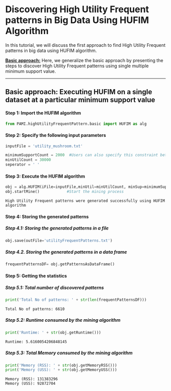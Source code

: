 # Discovering High Utility Frequent patterns in Big Data Using HUFIM Algorithm

In this tutorial, we will discuss the first approach to find High Utility Frequent patterns in big data using HUFIM algorithm.

[__Basic approach:__](#basicApproach) Here, we generalize the basic approach by presenting the steps to discover High Utility Frequent patterns using single multiple minimum support value.

***

## <a id='basicApproach'>Basic approach: Executing HUFIM on a single dataset at a particular minimum support value</a>

#### Step 1: Import the HUFIM algorithm

```python
from PAMI.highUtilityFrequentPattern.basic import HUFIM as alg
```

#### Step 2: Specify the following input parameters


```python
inputFile = 'utility_mushroom.txt'

minimumSupportCount = 2000  #Users can also specify this constraint between 0 to 1.
minUtilCount = 30000
seperator = ' '       
```

#### Step 3: Execute the HUFIM algorithm


```python
obj = alg.HUFIM(iFile=inputFile,minUtil=minUtilCount, minSup=minimumSupportCount, sep=seperator)    #initialize
obj.startMine()            #Start the mining process
```

    High Utility Frequent patterns were generated successfully using HUFIM algorithm


#### Step 4: Storing the generated patterns

##### Step 4.1: Storing the generated patterns in a file


```python
obj.save(outFile='utilityFrequentPatterns.txt')
```

##### Step 4.2. Storing the generated patterns in a data frame


```python
frequentPatternsDF= obj.getPatternsAsDataFrame()
```

#### Step 5: Getting the statistics

##### Step 5.1: Total number of discovered patterns 


```python
print('Total No of patterns: ' + str(len(frequentPatternsDF)))
```

    Total No of patterns: 6610


##### Step 5.2: Runtime consumed by the mining algorithm


```python
print('Runtime: ' + str(obj.getRuntime()))
```

    Runtime: 5.6160054206848145


##### Step 5.3: Total Memory consumed by the mining algorithm


```python
print('Memory (RSS): ' + str(obj.getMemoryRSS()))
print('Memory (USS): ' + str(obj.getMemoryUSS()))
```

    Memory (RSS): 131383296
    Memory (USS): 92872704



```python

```
